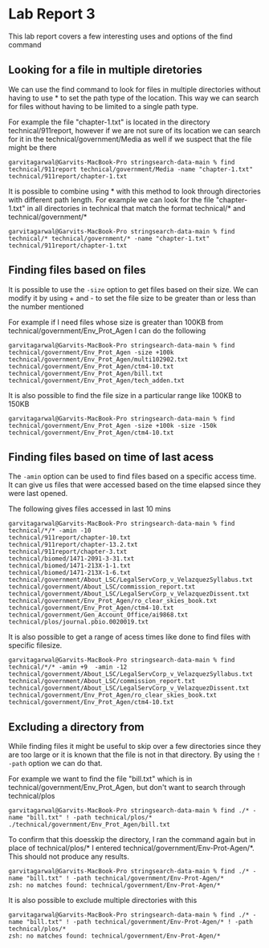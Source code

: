 # Lab Report 3

This lab report covers a few interesting uses and options of the find command

## Looking for a file in multiple diretories
We can use the  find command to look for files in multiple directories without having to use * to set the path type of the location. This way we can search for files without having to be limited to a single path type.

For example the file "chapter-1.txt" is located in the directory technical/911report, however if we are not sure of its location we can search for it in the technical/government/Media as well if we suspect that the file might be there

```
garvitagarwal@Garvits-MacBook-Pro stringsearch-data-main % find technical/911report technical/government/Media -name "chapter-1.txt"
technical/911report/chapter-1.txt
```
It is possible to combine using * with this method to look through directories with different path length. For example we can look for the file "chapter-1.txt" in all directories in technical that match the format technical/* and technical/government/*

```
garvitagarwal@Garvits-MacBook-Pro stringsearch-data-main % find technical/* technical/government/* -name "chapter-1.txt"
technical/911report/chapter-1.txt
```

## Finding files based on files
It is possible to use the `-size` option to get files based on their size. We can modify it by using + and - to set the file size to be greater than or less than the number mentioned

For example if I need files whose size is greater than 100KB from technical/government/Env_Prot_Agen I can do the following
``` 
garvitagarwal@Garvits-MacBook-Pro stringsearch-data-main % find technical/government/Env_Prot_Agen -size +100k 
technical/government/Env_Prot_Agen/multi102902.txt
technical/government/Env_Prot_Agen/ctm4-10.txt
technical/government/Env_Prot_Agen/bill.txt
technical/government/Env_Prot_Agen/tech_adden.txt
```

It is also possible to find the file size in a particular range like 100KB to 150KB
```
garvitagarwal@Garvits-MacBook-Pro stringsearch-data-main % find technical/government/Env_Prot_Agen -size +100k -size -150k
technical/government/Env_Prot_Agen/ctm4-10.txt
```

## Finding files based on time of last acess
The `-amin` option can be used to find files based on a specific access time. It can give us files that were accessed based on the time elapsed since they were last opened.

The following gives files accessed in last 10 mins
```
garvitagarwal@Garvits-MacBook-Pro stringsearch-data-main % find technical/*/* -amin -10
technical/911report/chapter-10.txt
technical/911report/chapter-13.2.txt
technical/911report/chapter-3.txt
technical/biomed/1471-2091-3-31.txt
technical/biomed/1471-213X-1-1.txt
technical/biomed/1471-213X-1-6.txt
technical/government/About_LSC/LegalServCorp_v_VelazquezSyllabus.txt
technical/government/About_LSC/commission_report.txt
technical/government/About_LSC/LegalServCorp_v_VelazquezDissent.txt
technical/government/Env_Prot_Agen/ro_clear_skies_book.txt
technical/government/Env_Prot_Agen/ctm4-10.txt
technical/government/Gen_Account_Office/ai9868.txt
technical/plos/journal.pbio.0020019.txt
```

It is also possible to get a range of acess times like done to find files with specific filesize.

```
garvitagarwal@Garvits-MacBook-Pro stringsearch-data-main % find technical/*/* -amin +9  -amin -12
technical/government/About_LSC/LegalServCorp_v_VelazquezSyllabus.txt
technical/government/About_LSC/commission_report.txt
technical/government/About_LSC/LegalServCorp_v_VelazquezDissent.txt
technical/government/Env_Prot_Agen/ro_clear_skies_book.txt
technical/government/Env_Prot_Agen/ctm4-10.txt
```

## Excluding a directory from 
While finding files it might be useful to skip over a few directories since they are too large or it is known that the file is not in that directory. By using the `! -path` option we can do that.

For example we want to find the file "bill.txt" which is in technical/government/Env_Prot_Agen, but don't want to search through technical/plos
```
garvitagarwal@Garvits-MacBook-Pro stringsearch-data-main % find ./* -name "bill.txt" ! -path technical/plos/*    
./technical/government/Env_Prot_Agen/bill.txt
```

To confirm that this doesskip the directory, I ran the command again but in place of technical/plos/* I entered technical/government/Env-Prot-Agen/*. This should not produce any results.
```
garvitagarwal@Garvits-MacBook-Pro stringsearch-data-main % find ./* -name "bill.txt" ! -path technical/government/Env-Prot-Agen/*
zsh: no matches found: technical/government/Env-Prot-Agen/*
```

It is also possible to exclude multiple directories with this 
```
garvitagarwal@Garvits-MacBook-Pro stringsearch-data-main % find ./* -name "bill.txt" ! -path technical/government/Env-Prot-Agen/* ! -path technical/plos/*
zsh: no matches found: technical/government/Env-Prot-Agen/*
```